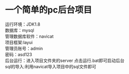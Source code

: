# 一个简单的pc后台项目

运行环境：JDK1.8 <br>数据库：mysql <br>管理数据库软件：navicat <br>项目框架:layui <br>
管理员账号：admin <br>
密码：asd123<br>
后台运行：进入项目文件夹的server 点击运行.bat即可启动后台<br>
sql的导入:利用navicat导入项目中的sql文件即可
